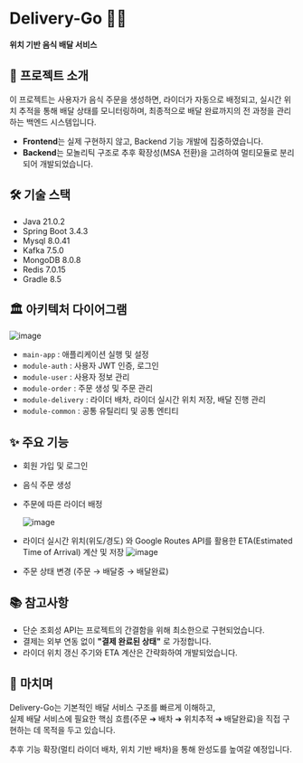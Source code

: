 # Delivery-Go 🍔🚴
**위치 기반 음식 배달 서비스**

## 📝 프로젝트 소개
이 프로젝트는 사용자가 음식 주문을 생성하면, 라이더가 자동으로 배정되고, 실시간 위치 추적을 통해 배달 상태를 모니터링하며, 최종적으로 배달 완료까지의 전 과정을 관리하는 백엔드 시스템입니다. 

- **Frontend**는 실제 구현하지 않고, Backend 기능 개발에 집중하였습니다.
- **Backend**는 모놀리틱 구조로 추후 확장성(MSA 전환)을 고려하여 멀티모듈로 분리되어 개발되었습니다.

## 🛠️ 기술 스택
- Java 21.0.2
- Spring Boot 3.4.3
- Mysql 8.0.41
- Kafka 7.5.0
- MongoDB 8.0.8
- Redis 7.0.15
- Gradle 8.5


## 🏛️ 아키텍처 다이어그램
![image](https://github.com/user-attachments/assets/70757b91-76a7-47cc-83e5-d4c06d2e70c7)


- `main-app` : 애플리케이션 실행 및 설정
- `module-auth` : 사용자 JWT 인증, 로그인
- `module-user` : 사용자 정보 관리
- `module-order` : 주문 생성 및 주문 관리
- `module-delivery` : 라이더 배차, 라이더 실시간 위치 저장, 배달 진행 관리
- `module-common` : 공통 유틸리티 및 공통 엔티티


## ✨ 주요 기능
- 회원 가입 및 로그인
- 음식 주문 생성
- 주문에 따른 라이더 배정




  ![image](https://github.com/user-attachments/assets/52810755-9d1e-47ee-ba66-e8c6d364efaf)



- 라이더 실시간 위치(위도/경도) 와 Google Routes API를 활용한 ETA(Estimated Time of Arrival) 계산 및 저장
  ![image](https://github.com/user-attachments/assets/7e77d516-a635-490b-b161-cd47bb823194)


- 주문 상태 변경 (주문 → 배달중 → 배달완료)

## 📚 참고사항
- 단순 조회성 API는 프로젝트의 간결함을 위해 최소한으로 구현되었습니다.
- 결제는 외부 연동 없이 **"결제 완료된 상태"** 로 가정합니다.
- 라이더 위치 갱신 주기와 ETA 계산은 간략화하여 개발되었습니다.

## 📌 마치며
Delivery-Go는 기본적인 배달 서비스 구조를 빠르게 이해하고,  
실제 배달 서비스에 필요한 핵심 흐름(주문 ➔ 배차 ➔ 위치추적 ➔ 배달완료)을 직접 구현하는 데 목적을 두고 있습니다.

추후 기능 확장(멀티 라이더 배차, 위치 기반 배차)을 통해 완성도를 높여갈 예정입니다.
